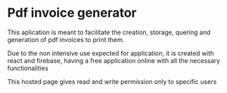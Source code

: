 # Pdf invoice generator

This aplication is meant to facilitate the creation, storage, quering and generation of pdf invoices to print them.

Due to the non intensive use expected for application, it is created with react and firebase, having a free application online with all the necessary functionalities

This hosted page gives read and write permission only to specific users
